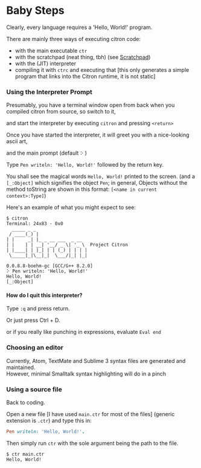 # Baby Steps

Clearly, every language requires a 'Hello, World!' program.

There are mainly three ways of executing citron code:

* with the main executable `ctr`
* with the scratchpad \(neat thing, tbh\) \(see [Scratchpad]()\)
* with the \(JIT\) interpreter
* compiling it with `ctrc` and executing that \[this only generates a simple program that links into the Citron runtime, it is not static\]

### Using the Interpreter Prompt

Presumably, you have a terminal window open from back when you compiled citron from source, so switch to it,

and start the interpreter by executing `citron` and pressing `<return>`

Once you have started the interpreter, it will greet you with a nice-looking ascii art,

and the main prompt \(default `⠕` \)

Type `Pen writeln: 'Hello, World!'` followed by the return key.

You shall see the magical words `Hello, World!` printed to the screen. \(and a `[_:Object]` which signifies the object `Pen`; in general, Objects without the method toString are shown in this format: `[<name in current context>:Type]`\)

Here's an example of what you might expect to see:

```
$ citron
Terminal: 24x83 - 0x0
  _____ _ _
 / ____(_) |
| |     _| |_ _ __ ___  _ __
| |    | | __| '__/ _ \| '_ \  Project Citron
| |____| | |_| | | (_) | | | |
 \_____|_|\__|_|  \___/|_| |_|

0.0.8.8-boehm-gc [GCC/G++ 8.2.0]
⠕ Pen writeln: 'Hello, World!'
Hello, World!
[_:Object]
```

#### How do I quit this interpreter?

Type `:q` and press return.

Or just press Ctrl + D.

or if you really like punching in expressions, evaluate `Eval end`

### Choosing an editor

Currently, Atom, TextMate and Sublime 3 syntax files are generated and maintained.  
However, minimal Smalltalk syntax highlighting will do in a pinch

### Using a source file

Back to coding.

Open a new file \[I have used `main.ctr` for most of the files\] \(generic extension is `.ctr`\) and type this in:

```ruby
Pen writeln: 'Hello, World!'.
```

Then simply run `ctr` with the sole argument being the path to the file.

```
$ ctr main.ctr
Hello, World!
```



